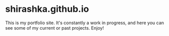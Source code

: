 # shirashka.github.io

This is my portfolio site. It's constantly a work in progress, and here you can see some of my current or past projects. 
Enjoy!
